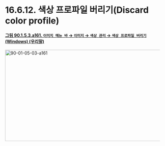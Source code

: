 # 16.6.12. 색상 프로파일 버리기(Discard color profile)

<a id="90-01-05-03-a161"></a>

#### [그림 90.1.5.3.a161. `이미지 메뉴 바` → `이미지` → `색상 관리` → `색상 프로파일 버리기` (Windows) (우리말)](./90-01-05-03-color_management.md#90-01-05-03-a161)
<img width="652" height="298" alt="90-01-05-03-a161" src="https://github.com/user-attachments/assets/6d8b8dfe-5ca8-4a4d-b78c-c2a5e3c59fa2" />

